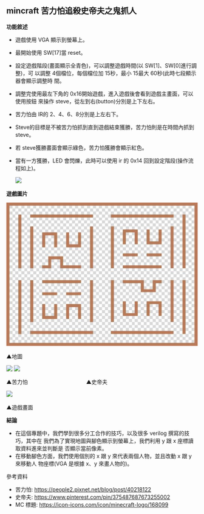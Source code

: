 ﻿**mincraft** 苦力怕追殺史帝夫之鬼抓人
---

**功能敘述** 

- 遊戲使用 VGA 顯示到螢幕上。 
- 最開始使用 SW[17]當 reset。 
- 設定遊戲階段(畫面顯示全青色)，可以調整遊戲時間(以 SW[1]、SW[0]進行調整)，可 以調整 4個檔位，每個檔位加 15秒，最小 15最大 60秒(此時七段顯示器會顯示調整時 間。 
- 調整完使用最左下角的 0x16開始遊戲，進入遊戲後會看到遊戲主畫面，可以使用按鈕 來操作 steve，從左到右(button)分別是上下左右。 
- 苦力怕由 IR的 2、4、6、8分別是上左右下。 
- Steve的目標是不被苦力怕抓到直到遊戲結束獲勝，苦力怕則是在時間內抓到 steve。 
- 若 steve獲勝畫面會顯示綠色，苦力怕獲勝會顯示紅色。 
- 當有一方獲勝，LED 會閃爍，此時可以使用 ir 的 0x14 回到設定階段(操作流程如上)。 

  ![](Aspose.Words.e9278d6b-a904-4b79-a617-178079b5fa53.002.png)

**遊戲圖片** 

![](Aspose.Words.e9278d6b-a904-4b79-a617-178079b5fa53.003.jpeg)

▲地圖 

![](Aspose.Words.e9278d6b-a904-4b79-a617-178079b5fa53.005.png) ![](Aspose.Words.e9278d6b-a904-4b79-a617-178079b5fa53.006.png)

▲苦力怕&emsp;&emsp;&emsp;&emsp;&emsp;&emsp;&emsp;&emsp;&emsp;&emsp;&emsp;▲史帝夫

![](Aspose.Words.e9278d6b-a904-4b79-a617-178079b5fa53.009.png)

▲遊戲畫面

**結論**

- 在這個專題中，我們學到很多分工合作的技巧，以及很多 verilog 撰寫的技巧，其中在 我們為了實現地圖與腳色顯示到螢幕上，我們利用 y 跟 x 座標讀取資料進來並判斷是 否顯示當前像素。 
- 在移動腳色方面，我們使用個別的 x 跟 y 來代表兩個人物，並且改動 x 跟 y 來移動人 物座標(VGA 是根據 x、y 來畫人物的)。 

參考資料 

- 苦力怕: [https://people2.pixnet.net/blog/post/40218122 ](https://people2.pixnet.net/blog/post/40218122)
- 史帝夫: [https://www.pinterest.com/pin/375487687673255002 ](https://www.pinterest.com/pin/375487687673255002)
- MC 標題: [https://icon-icons.com/icon/minecraft-logo/168099 ](https://icon-icons.com/icon/minecraft-logo/168099)
  
